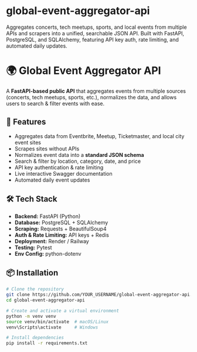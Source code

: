 # global-event-aggregator-api
Aggregates concerts, tech meetups, sports, and local events from multiple APIs and scrapers into a unified, searchable JSON API. Built with FastAPI, PostgreSQL, and SQLAlchemy, featuring API key auth, rate limiting, and automated daily updates.

# 🌍 Global Event Aggregator API

A **FastAPI-based public API** that aggregates events from multiple sources (concerts, tech meetups, sports, etc.), normalizes the data, and allows users to search & filter events with ease.

## 🚀 Features
- Aggregates data from Eventbrite, Meetup, Ticketmaster, and local city event sites
- Scrapes sites without APIs
- Normalizes event data into a **standard JSON schema**
- Search & filter by location, category, date, and price
- API key authentication & rate limiting
- Live interactive Swagger documentation
- Automated daily event updates

## 🛠 Tech Stack
- **Backend:** FastAPI (Python)
- **Database:** PostgreSQL + SQLAlchemy
- **Scraping:** Requests + BeautifulSoup4
- **Auth & Rate Limiting:** API keys + Redis
- **Deployment:** Render / Railway
- **Testing:** Pytest
- **Env Config:** python-dotenv

## 📦 Installation
```bash
# Clone the repository
git clone https://github.com/YOUR_USERNAME/global-event-aggregator-api.git
cd global-event-aggregator-api

# Create and activate a virtual environment
python -m venv venv
source venv/bin/activate  # macOS/Linux
venv\Scripts\activate     # Windows

# Install dependencies
pip install -r requirements.txt
